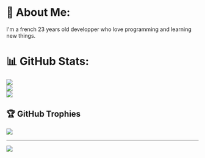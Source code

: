 # 💫 About Me:
I'm a french 23 years old developper who love programming and learning new things.

# 📊 GitHub Stats:
![](https://github-readme-stats.vercel.app/api?username=Neyzv&theme=react&hide_border=false&include_all_commits=false&count_private=false)<br/>
![](https://github-readme-streak-stats.herokuapp.com/?user=Neyzv&theme=react&hide_border=false)<br/>
![](https://github-readme-stats.vercel.app/api/top-langs/?username=Neyzv&theme=react&hide_border=false&include_all_commits=false&count_private=false&layout=compact)

## 🏆 GitHub Trophies
![](https://github-profile-trophy.vercel.app/?username=Neyzv&theme=dark_dimmed&no-frame=false&no-bg=false&margin-w=4)

---
[![](https://visitcount.itsvg.in/api?id=Neyzv&icon=5&color=1)](https://visitcount.itsvg.in)
